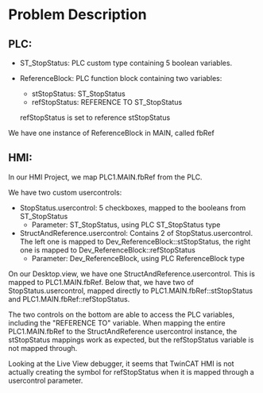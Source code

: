 # Problem Description

## PLC:
- ST_StopStatus: PLC custom type containing 5 boolean variables.
- ReferenceBlock: PLC function block containing two variables:
	- stStopStatus: ST_StopStatus
	- refStopStatus: REFERENCE TO ST_StopStatus
	
	refStopStatus is set to reference stStopStatus

We have one instance of ReferenceBlock in MAIN, called fbRef

## HMI:

In our HMI Project, we map PLC1.MAIN.fbRef from the PLC.

We have two custom usercontrols:
- StopStatus.usercontrol: 5 checkboxes, mapped to the booleans from ST_StopStatus 
	- Parameter: ST_StopStatus, using PLC ST_StopStatus type
- StructAndReference.usercontrol: Contains 2 of StopStatus.usercontrol. The left one is mapped to Dev_ReferenceBlock::stStopStatus, the right one is mapped to Dev_ReferenceBlock::refStopStatus
	- Parameter: Dev_ReferenceBlock, using PLC ReferenceBlock type

On our Desktop.view, we have one StructAndReference.usercontrol. This is mapped to PLC1.MAIN.fbRef.
Below that, we have two of StopStatus.usercontrol, mapped directly to PLC1.MAIN.fbRef::stStopStatus and PLC1.MAIN.fbRef::refStopStatus.

The two controls on the bottom are able to access the PLC variables, including the "REFERENCE TO" variable.
When mapping the entire PLC1.MAIN.fbRef to the StructAndReference usercontrol instance, the stStopStatus mappings work as expected, but the refStopStatus variable is not mapped through.

Looking at the Live View debugger, it seems that TwinCAT HMI is not actually creating the symbol for refStopStatus when it is mapped through a usercontrol parameter.